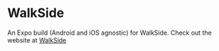 # WalkSide

An Expo build (Android and iOS agnostic) for WalkSide.  Check out the website at [WalkSide](http://walkside.org/home/)
